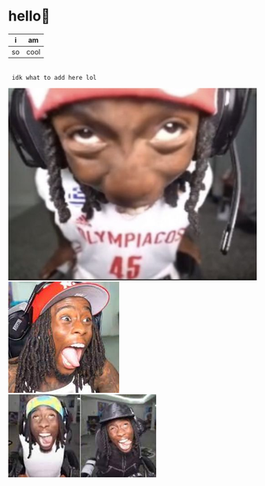  # **hello👋**


|i|am  |
|--|--|
| so | cool |
## 
``
idk what to add here lol``

![aaaaaa](https://github.com/catlomao/catlomao/blob/main/7ae5221cf0ae9996c5837da41b28203e.jpg?raw=true)
![enter image description here](https://github.com/catlomao/catlomao/blob/main/download.jpeg?raw=true)
![aaaaaaaaaaaa](https://github.com/catlomao/catlomao/blob/main/download%20%281%29.jpeg?raw=true)

